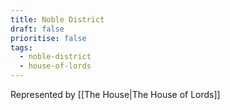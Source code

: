```yaml
---
title: Noble District
draft: false
prioritise: false
tags:
  - noble-district
  - house-of-lords
---
```


Represented by [[The House|The House of Lords]]
